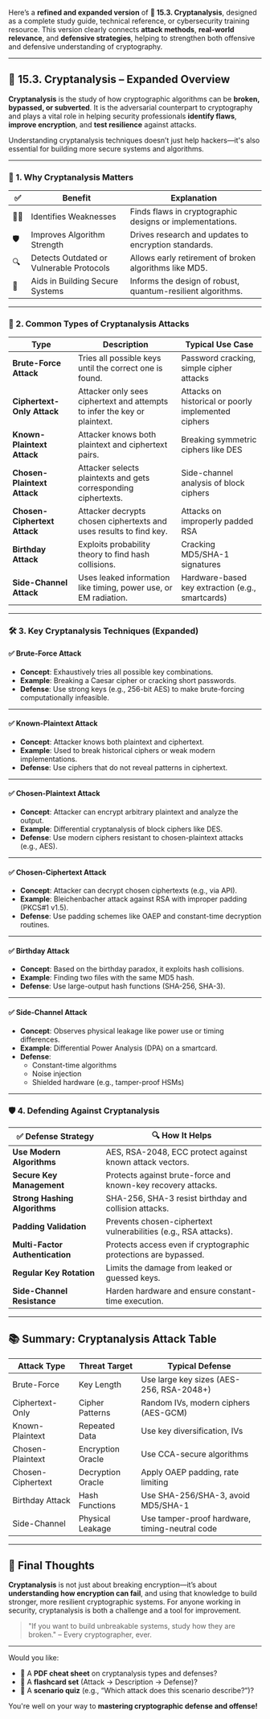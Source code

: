 Here’s a **refined and expanded version** of **🔐 15.3. Cryptanalysis**, designed as a complete study guide, technical reference, or cybersecurity training resource. This version clearly connects **attack methods**, **real-world relevance**, and **defensive strategies**, helping to strengthen both offensive and defensive understanding of cryptography.

---

## 🔐 **15.3. Cryptanalysis – Expanded Overview**

**Cryptanalysis** is the study of how cryptographic algorithms can be **broken, bypassed, or subverted**. It is the adversarial counterpart to cryptography and plays a vital role in helping security professionals **identify flaws**, **improve encryption**, and **test resilience** against attacks.

Understanding cryptanalysis techniques doesn’t just help hackers—it's also essential for building more secure systems and algorithms.

---

### 🌟 1. Why Cryptanalysis Matters

| ✅ | **Benefit**                                  | **Explanation** |
|-----|----------------------------------------------|-----------------|
| 🕵️‍♂️ | Identifies Weaknesses                       | Finds flaws in cryptographic designs or implementations. |
| 🛡️ | Improves Algorithm Strength                   | Drives research and updates to encryption standards. |
| 🔍 | Detects Outdated or Vulnerable Protocols      | Allows early retirement of broken algorithms like MD5. |
| 🧠 | Aids in Building Secure Systems               | Informs the design of robust, quantum-resilient algorithms. |

---

### 🔑 2. Common Types of Cryptanalysis Attacks

| **Type**                    | **Description**                                                                 | **Typical Use Case**                             |
|-----------------------------|----------------------------------------------------------------------------------|--------------------------------------------------|
| **Brute-Force Attack**      | Tries all possible keys until the correct one is found.                         | Password cracking, simple cipher attacks         |
| **Ciphertext-Only Attack**  | Attacker only sees ciphertext and attempts to infer the key or plaintext.       | Attacks on historical or poorly implemented ciphers |
| **Known-Plaintext Attack**  | Attacker knows both plaintext and ciphertext pairs.                            | Breaking symmetric ciphers like DES              |
| **Chosen-Plaintext Attack** | Attacker selects plaintexts and gets corresponding ciphertexts.                 | Side-channel analysis of block ciphers           |
| **Chosen-Ciphertext Attack**| Attacker decrypts chosen ciphertexts and uses results to find key.              | Attacks on improperly padded RSA                 |
| **Birthday Attack**         | Exploits probability theory to find hash collisions.                            | Cracking MD5/SHA-1 signatures                    |
| **Side-Channel Attack**     | Uses leaked information like timing, power use, or EM radiation.                | Hardware-based key extraction (e.g., smartcards) |

---

### 🛠️ 3. Key Cryptanalysis Techniques (Expanded)

#### ✅ **Brute-Force Attack**
- **Concept**: Exhaustively tries all possible key combinations.
- **Example**: Breaking a Caesar cipher or cracking short passwords.
- **Defense**: Use strong keys (e.g., 256-bit AES) to make brute-forcing computationally infeasible.

---

#### ✅ **Known-Plaintext Attack**
- **Concept**: Attacker knows both plaintext and ciphertext.
- **Example**: Used to break historical ciphers or weak modern implementations.
- **Defense**: Use ciphers that do not reveal patterns in ciphertext.

---

#### ✅ **Chosen-Plaintext Attack**
- **Concept**: Attacker can encrypt arbitrary plaintext and analyze the output.
- **Example**: Differential cryptanalysis of block ciphers like DES.
- **Defense**: Use modern ciphers resistant to chosen-plaintext attacks (e.g., AES).

---

#### ✅ **Chosen-Ciphertext Attack**
- **Concept**: Attacker can decrypt chosen ciphertexts (e.g., via API).
- **Example**: Bleichenbacher attack against RSA with improper padding (PKCS#1 v1.5).
- **Defense**: Use padding schemes like OAEP and constant-time decryption routines.

---

#### ✅ **Birthday Attack**
- **Concept**: Based on the birthday paradox, it exploits hash collisions.
- **Example**: Finding two files with the same MD5 hash.
- **Defense**: Use large-output hash functions (SHA-256, SHA-3).

---

#### ✅ **Side-Channel Attack**
- **Concept**: Observes physical leakage like power use or timing differences.
- **Example**: Differential Power Analysis (DPA) on a smartcard.
- **Defense**:
  - Constant-time algorithms
  - Noise injection
  - Shielded hardware (e.g., tamper-proof HSMs)

---

### 🛡️ 4. Defending Against Cryptanalysis

| ✅ Defense Strategy                | 🔍 How It Helps |
|----------------------------------|-----------------|
| **Use Modern Algorithms**        | AES, RSA-2048, ECC protect against known attack vectors. |
| **Secure Key Management**        | Protects against brute-force and known-key recovery attacks. |
| **Strong Hashing Algorithms**    | SHA-256, SHA-3 resist birthday and collision attacks. |
| **Padding Validation**           | Prevents chosen-ciphertext vulnerabilities (e.g., RSA attacks). |
| **Multi-Factor Authentication**  | Protects access even if cryptographic protections are bypassed. |
| **Regular Key Rotation**         | Limits the damage from leaked or guessed keys. |
| **Side-Channel Resistance**      | Harden hardware and ensure constant-time execution. |

---

## 📚 Summary: Cryptanalysis Attack Table

| **Attack Type**        | **Threat Target**         | **Typical Defense**                 |
|------------------------|---------------------------|-------------------------------------|
| Brute-Force            | Key Length                | Use large key sizes (AES-256, RSA-2048+) |
| Ciphertext-Only        | Cipher Patterns           | Random IVs, modern ciphers (AES-GCM) |
| Known-Plaintext        | Repeated Data             | Use key diversification, IVs        |
| Chosen-Plaintext       | Encryption Oracle         | Use CCA-secure algorithms           |
| Chosen-Ciphertext      | Decryption Oracle         | Apply OAEP padding, rate limiting   |
| Birthday Attack        | Hash Functions            | Use SHA-256/SHA-3, avoid MD5/SHA-1  |
| Side-Channel           | Physical Leakage          | Use tamper-proof hardware, timing-neutral code |

---

## 🚀 Final Thoughts

**Cryptanalysis** is not just about breaking encryption—it’s about **understanding how encryption can fail**, and using that knowledge to build stronger, more resilient cryptographic systems. For anyone working in security, cryptanalysis is both a challenge and a tool for improvement.

> "If you want to build unbreakable systems, study how they are broken." – Every cryptographer, ever.

---

Would you like:
- 📄 A **PDF cheat sheet** on cryptanalysis types and defenses?
- 🎴 A **flashcard set** (Attack → Description → Defense)?
- 🧠 A **scenario quiz** (e.g., “Which attack does this scenario describe?”)?

You're well on your way to **mastering cryptographic defense and offense!**